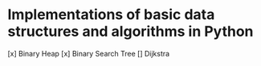 # Implementations of basic data structures and algorithms in Python
[x] Binary Heap
[x] Binary Search Tree
[] Dijkstra
